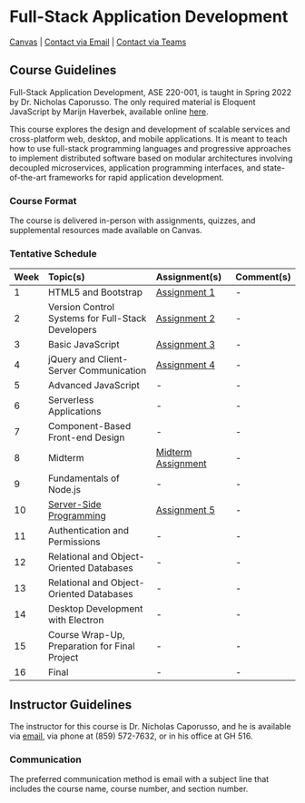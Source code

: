# Full-Stack Application Development

[Canvas](https://nku.instructure.com/courses/47643) | [Contact via Email](mailto:caporusson1@nku.edu) | 
[Contact via Teams](https://teams.microsoft.com/l/chat/0/0?users=caporusson1@nku.edu)

## Course Guidelines

Full-Stack Application Development, ASE 220-001, is taught in Spring 2022 by Dr. Nicholas Caporusso. The only required 
material is Eloquent JavaScript by Marijn Haverbek, available online [here](https://eloquentjavascript.net/).

This course explores the design and development of scalable services and cross-platform web, desktop, and mobile 
applications. It is meant to teach how to use full-stack programming languages and progressive approaches to implement 
distributed software based on modular architectures involving decoupled microservices, application programming 
interfaces, and state-of-the-art frameworks for rapid application development.

### Course Format

The course is delivered in-person with assignments, quizzes, and supplemental resources made available on Canvas.

### Tentative Schedule

| Week | Topic(s)                                                                                                                 | Assignment(s)                                                                                                         | Comment(s) |
|:-----|:-------------------------------------------------------------------------------------------------------------------------|:----------------------------------------------------------------------------------------------------------------------|:-----------|
| 1    | HTML5 and Bootstrap                                                                                                      | [Assignment 1](https://github.com/muzzarellimj/full-stack-application-development/tree/main/assignment/assignment-1)  | -          |
| 2    | Version Control Systems for Full-Stack Developers                                                                        | [Assignment 2](https://github.com/muzzarellimj/full-stack-application-development/tree/main/assignment/assignment-2)  | -          |
| 3    | Basic JavaScript                                                                                                         | [Assignment 3](https://github.com/muzzarellimj/full-stack-application-development/tree/main/assignment/assignment-3)  | -          |
| 4    | jQuery and Client-Server Communication                                                                                   | [Assignment 4](https://github.com/muzzarellimj/full-stack-application-development/tree/main/assignment/assignment-4)  | -          |
| 5    | Advanced JavaScript                                                                                                      | -                                                                                                                     | -          |
| 6    | Serverless Applications                                                                                                  | -                                                                                                                     | -          |
| 7    | Component-Based Front-end Design                                                                                         | -                                                                                                                     | -          |
| 8    | Midterm                                                                                                                  | [Midterm Assignment](https://github.com/muzzarellimj/full-stack-application-development/tree/main/assignment/midterm) | -          |
| 9    | Fundamentals of Node.js                                                                                                  | -                                                                                                                     | -          |
| 10   | [Server-Side Programming](https://github.com/muzzarellimj/full-stack-application-development/tree/main/note/server-side) | [Assignment 5](https://github.com/muzzarellimj/full-stack-application-development/tree/main/assignment/assignment-5)  | -          |
| 11   | Authentication and Permissions                                                                                           | -                                                                                                                     | -          |
| 12   | Relational and Object-Oriented Databases                                                                                 | -                                                                                                                     | -          |
| 13   | Relational and Object-Oriented Databases                                                                                 | -                                                                                                                     | -          |
| 14   | Desktop Development with Electron                                                                                        | -                                                                                                                     | -          |
| 15   | Course Wrap-Up, Preparation for Final Project                                                                            | -                                                                                                                     | -          |
| 16   | Final                                                                                                                    | -                                                                                                                     | -          |

## Instructor Guidelines

The instructor for this course is Dr. Nicholas Caporusso, and he is available via [email](mailto:caporusson1@nku.edu), 
via phone at (859) 572-7632, or in his office at GH 516.

### Communication

The preferred communication method is email with a subject line that includes the course name, course number, and 
section number.